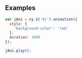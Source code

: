 ## Examples

```js
var jAni = cy.$('#j').animation({
  style: {
    'background-color': 'red'
  },
  duration: 1000
});

jAni.play();
```
